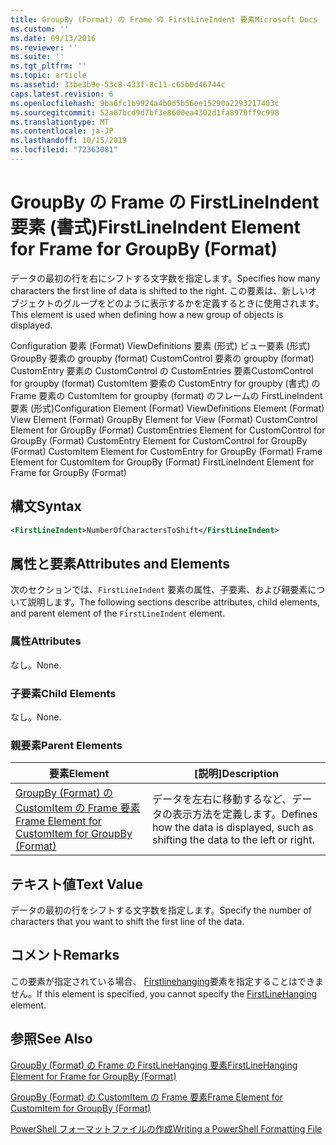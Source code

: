 ```yaml
---
title: GroupBy (Format) の Frame の FirstLineIndent 要素Microsoft Docs
ms.custom: ''
ms.date: 09/13/2016
ms.reviewer: ''
ms.suite: ''
ms.tgt_pltfrm: ''
ms.topic: article
ms.assetid: 33be3b9e-53c8-433f-8c11-c65b0d46744c
caps.latest.revision: 6
ms.openlocfilehash: 9ba6fc1b9924a4b0d5b56ee15290a2293217403c
ms.sourcegitcommit: 52a67bcd9d7bf3e8600ea4302d1fa8970ff9c998
ms.translationtype: MT
ms.contentlocale: ja-JP
ms.lasthandoff: 10/15/2019
ms.locfileid: "72363081"
---
```

# <a name="firstlineindent-element-for-frame-for-groupby-format"></a><span data-ttu-id="8f260-102">GroupBy の Frame の FirstLineIndent 要素 (書式)</span><span class="sxs-lookup"><span data-stu-id="8f260-102">FirstLineIndent Element for Frame for GroupBy (Format)</span></span>

<span data-ttu-id="8f260-103">データの最初の行を右にシフトする文字数を指定します。</span><span class="sxs-lookup"><span data-stu-id="8f260-103">Specifies how many characters the first line of data is shifted to the right.</span></span> <span data-ttu-id="8f260-104">この要素は、新しいオブジェクトのグループをどのように表示するかを定義するときに使用されます。</span><span class="sxs-lookup"><span data-stu-id="8f260-104">This element is used when defining how a new group of objects is displayed.</span></span>

<span data-ttu-id="8f260-105">Configuration 要素 (Format) ViewDefinitions 要素 (形式) ビュー要素 (形式) GroupBy 要素の groupby (format) CustomControl 要素の groupby (format) CustomEntry 要素の CustomControl の CustomEntries 要素CustomControl for groupby (format) CustomItem 要素の CustomEntry for groupby (書式) の Frame 要素の CustomItem for groupby (format) のフレームの FirstLineIndent 要素 (形式)</span><span class="sxs-lookup"><span data-stu-id="8f260-105">Configuration Element (Format) ViewDefinitions Element (Format) View Element (Format) GroupBy Element for View (Format) CustomControl Element for GroupBy (Format) CustomEntries Element for CustomControl for GroupBy (Format) CustomEntry Element for CustomControl for GroupBy (Format) CustomItem Element for CustomEntry for GroupBy (Format) Frame Element for CustomItem for GroupBy (Format) FirstLineIndent Element for Frame for GroupBy (Format)</span></span>

## <a name="syntax"></a><span data-ttu-id="8f260-106">構文</span><span class="sxs-lookup"><span data-stu-id="8f260-106">Syntax</span></span>

```xml
<FirstLineIndent>NumberOfCharactersToShift</FirstLineIndent>
```

## <a name="attributes-and-elements"></a><span data-ttu-id="8f260-107">属性と要素</span><span class="sxs-lookup"><span data-stu-id="8f260-107">Attributes and Elements</span></span>

<span data-ttu-id="8f260-108">次のセクションでは、`FirstLineIndent` 要素の属性、子要素、および親要素について説明します。</span><span class="sxs-lookup"><span data-stu-id="8f260-108">The following sections describe attributes, child elements, and parent element of the `FirstLineIndent` element.</span></span>

### <a name="attributes"></a><span data-ttu-id="8f260-109">属性</span><span class="sxs-lookup"><span data-stu-id="8f260-109">Attributes</span></span>

<span data-ttu-id="8f260-110">なし。</span><span class="sxs-lookup"><span data-stu-id="8f260-110">None.</span></span>

### <a name="child-elements"></a><span data-ttu-id="8f260-111">子要素</span><span class="sxs-lookup"><span data-stu-id="8f260-111">Child Elements</span></span>

<span data-ttu-id="8f260-112">なし。</span><span class="sxs-lookup"><span data-stu-id="8f260-112">None.</span></span>

### <a name="parent-elements"></a><span data-ttu-id="8f260-113">親要素</span><span class="sxs-lookup"><span data-stu-id="8f260-113">Parent Elements</span></span>

|<span data-ttu-id="8f260-114">要素</span><span class="sxs-lookup"><span data-stu-id="8f260-114">Element</span></span>|<span data-ttu-id="8f260-115">[説明]</span><span class="sxs-lookup"><span data-stu-id="8f260-115">Description</span></span>|
|-------------|-----------------|
|[<span data-ttu-id="8f260-116">GroupBy (Format) の CustomItem の Frame 要素</span><span class="sxs-lookup"><span data-stu-id="8f260-116">Frame Element for CustomItem for GroupBy (Format)</span></span>](./frame-element-for-customitem-for-groupby-format.md)|<span data-ttu-id="8f260-117">データを左右に移動するなど、データの表示方法を定義します。</span><span class="sxs-lookup"><span data-stu-id="8f260-117">Defines how the data is displayed, such as shifting the data to the left or right.</span></span>|

## <a name="text-value"></a><span data-ttu-id="8f260-118">テキスト値</span><span class="sxs-lookup"><span data-stu-id="8f260-118">Text Value</span></span>

<span data-ttu-id="8f260-119">データの最初の行をシフトする文字数を指定します。</span><span class="sxs-lookup"><span data-stu-id="8f260-119">Specify the number of characters that you want to shift the first line of the data.</span></span>

## <a name="remarks"></a><span data-ttu-id="8f260-120">コメント</span><span class="sxs-lookup"><span data-stu-id="8f260-120">Remarks</span></span>

<span data-ttu-id="8f260-121">この要素が指定されている場合、 [Firstlinehanging](./firstlinehanging-element-for-frame-for-groupby-format.md)要素を指定することはできません。</span><span class="sxs-lookup"><span data-stu-id="8f260-121">If this element is specified, you cannot specify the [FirstLineHanging](./firstlinehanging-element-for-frame-for-groupby-format.md) element.</span></span>

## <a name="see-also"></a><span data-ttu-id="8f260-122">参照</span><span class="sxs-lookup"><span data-stu-id="8f260-122">See Also</span></span>

[<span data-ttu-id="8f260-123">GroupBy (Format) の Frame の FirstLineHanging 要素</span><span class="sxs-lookup"><span data-stu-id="8f260-123">FirstLineHanging Element for Frame for GroupBy (Format)</span></span>](./firstlinehanging-element-for-frame-for-groupby-format.md)

[<span data-ttu-id="8f260-124">GroupBy (Format) の CustomItem の Frame 要素</span><span class="sxs-lookup"><span data-stu-id="8f260-124">Frame Element for CustomItem for GroupBy (Format)</span></span>](./frame-element-for-customitem-for-groupby-format.md)

[<span data-ttu-id="8f260-125">PowerShell フォーマットファイルの作成</span><span class="sxs-lookup"><span data-stu-id="8f260-125">Writing a PowerShell Formatting File</span></span>](./writing-a-powershell-formatting-file.md)
